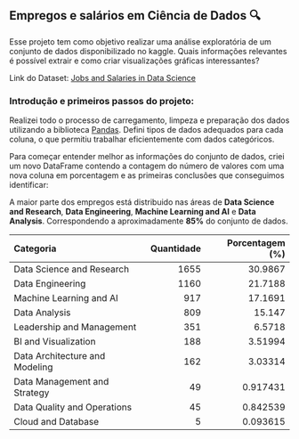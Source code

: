 ## **Empregos e salários em Ciência de Dados 🔍**

Esse projeto tem como objetivo realizar uma análise exploratória de um conjunto de dados disponibilizado no kaggle. Quais informações relevantes é possível extrair e como criar visualizações gráficas interessantes?

Link do Dataset: [Jobs and Salaries in Data Science](https://www.kaggle.com/datasets/hummaamqaasim/jobs-in-data)

### Introdução e primeiros passos do projeto:

Realizei todo o processo de carregamento, limpeza e preparação dos dados utilizando a biblioteca [Pandas](https://pandas.pydata.org/). Defini tipos de dados adequados para cada coluna, o que permitiu trabalhar eficientemente com dados categóricos.

Para começar entender melhor as informações do conjunto de dados, criei um novo DataFrame contendo a contagem do número de valores com uma nova coluna em porcentagem e as primeiras conclusões que conseguimos identificar:

 A maior parte dos empregos está distribuido nas áreas de **Data Science and Research**, **Data Engineering**, **Machine Learning and AI** e **Data Analysis**. Correspondendo a aproximadamente **85%** do conjunto de dados.

| Categoria                      |   Quantidade |   Porcentagem (%) |
|:-------------------------------|-------------:|------------------:|
| Data Science and Research      |         1655 |          30.9867  |
| Data Engineering               |         1160 |          21.7188  |
| Machine Learning and AI        |          917 |          17.1691  |
| Data Analysis                  |          809 |          15.147   |
| Leadership and Management      |          351 |           6.5718  |
| BI and Visualization           |          188 |           3.51994 |
| Data Architecture and Modeling |          162 |           3.03314 |
| Data Management and Strategy   |           49 |           0.917431|
| Data Quality and Operations    |           45 |           0.842539|
| Cloud and Database             |            5 |           0.093615|


